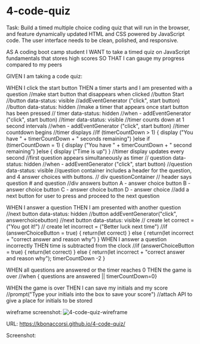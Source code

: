 # 4-code-quiz

Task: Build a timed multiple choice coding quiz that will run in the browser, and feature dynamically updated HTML and CSS powered by JavaScript code.  The user interface needs to be clean, polished, and responsive.

AS A coding boot camp student
I WANT to take a timed quiz on JavaScript fundamentals that stores high scores
SO THAT I can gauge my progress compared to my peers

GIVEN I am taking a code quiz:

WHEN I click the start button
THEN a timer starts and I am presented with a question
    //make start button that disappears when clicked
        //button Start
        //button data-status: visible
        //addEventGenerator ("click", start button)
        //button data-status: hidden
    //make a timer that appears once start button has been pressed
        // timer data-status: hidden
        //when - addEventGenerator ("click", start button)
        //timer data-status: visible
    //timer counts down at 1 second intervals
        //when - addEventGenerator ("click", start button)
        //timer countdown begins
        //timer displays 
            //If (timerCountDown > 1) {
                display ("You have " + timerCountDown + " seconds remaining")
                }else if (timerCountDown = 1) {
                display ("You have " + timerCountDown + " second remaining")
                }else {
                display ("Time is up")
                }
        //timer display updates every second
    //first question appears simultaneously as timer
        // question data-status: hidden
        //when - addEventGenerator ("click", start button)
        //question data-status: visible
    //question container includes a header for the question, and 4 answer choices with buttons.
        // div questionContainer
            // header says question # and question
                //div answers
                    button A - answer choice
                    button B - answer choice
                    button C - answer choice
                    button D - answer choice
        //add a next button for user to press and proceed to the next question

WHEN I answer a question
THEN I am presented with another question
    //next button data-status: hidden 
    //button addEventGenerator("click", answerchoicebutton)
    //next button data-status: visible
    // create let correct = ("You got it!")
    // create let incorrect = ("Better luck next time")
    //if (answerChoiceButton = true) {
        return(let correct)
    } else {
        return(let incorrect + "correct answer and reason why")
    }
WHEN I answer a question incorrectly
THEN time is subtracted from the clock
    //if (answerChoiceButton = true) {
        return(let correct)
    } else {
        return(let incorrect + "correct answer and reason why");
        timerCountDown -2
    }

WHEN all questions are answered or the timer reaches 0
THEN the game is over
    //when { questions are answered || timerCountDown=0}
    

WHEN the game is over
THEN I can save my initials and my score
    //prompt("Type your initials into the box to save your score")
    //attach API to give a place for initials to be stored

wireframe screenshot: ![4-code-quiz-wireframe](https://user-images.githubusercontent.com/86372011/135670538-1de1d59f-3c78-4b43-9100-e4963c0fdf11.png)



URL:  https://kbonaccorsi.github.io/4-code-quiz/

Screenshot: 
